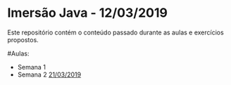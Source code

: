 
# Imersão Java - 12/03/2019

Este repositório contém o conteúdo passado durante as aulas e exercícios propostos.

#Aulas:
* Semana 1
* Semana 2
[21/03/2019](2019_03_21.md) 